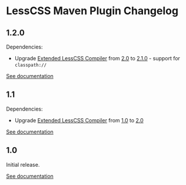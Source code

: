 # LessCSS Maven Plugin Changelog

## 1.2.0
Dependencies:
* Upgrade [Extended LessCSS Compiler](http://lesscss-extended-compiler.projects.gabrys.biz/) from [2.0](http://lesscss-extended-compiler.projects.gabrys.biz/2.0/) to [2.1.0](http://lesscss-extended-compiler.projects.gabrys.biz/LATEST/) - support for `classpath://`

[See documentation](http://lesscss-maven-plugin.projects.gabrys.biz/LATEST/)

## 1.1
Dependencies:
* Upgrade [Extended LessCSS Compiler](http://lesscss-extended-compiler.projects.gabrys.biz/) from [1.0](http://lesscss-extended-compiler.projects.gabrys.biz/1.0/) to [2.0](http://lesscss-extended-compiler.projects.gabrys.biz/2.0/)

[See documentation](http://lesscss-maven-plugin.projects.gabrys.biz/1.1/)

## 1.0
Initial release.

[See documentation](http://lesscss-maven-plugin.projects.gabrys.biz/1.0/)